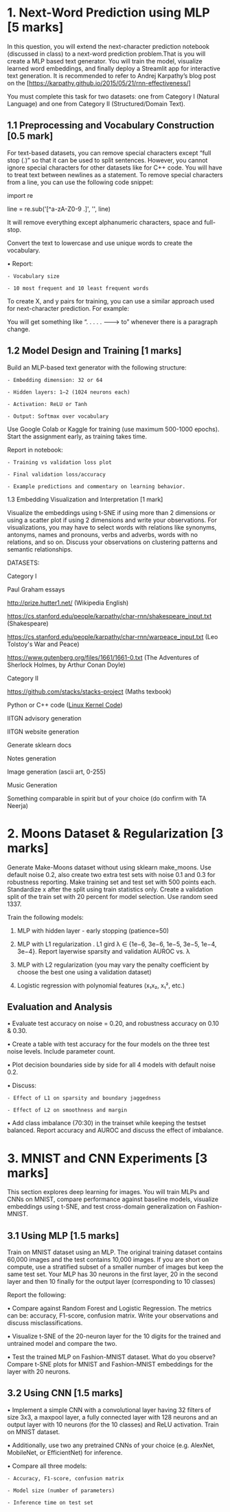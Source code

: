 # 1. Next-Word Prediction using MLP [5 marks]
In this question, you will extend the next-character prediction notebook (discussed in class) to a next-word prediction problem.That is you will create a MLP based text generator. You will train the model, visualize learned word embeddings, and finally deploy a Streamlit app for interactive text generation. It is recommended to refer to Andrej Karpathy’s blog post on the [https://karpathy.github.io/2015/05/21/rnn-effectiveness/]

You must complete this task for two datasets: one from Category I (Natural Language) and one from Category II (Structured/Domain Text).

## 1.1 Preprocessing and Vocabulary Construction [0.5 mark]
For text-based datasets, you can remove special characters except “full stop (.)” so that it can be used to split sentences. However, you cannot ignore special characters for other datasets like for C++ code. You will have to treat text between newlines as a statement. To remove special characters from a line, you can use the following code snippet:

import re

line = re.sub('[^a-zA-Z0-9 \.]', '', line)

It will remove everything except alphanumeric characters, space and full-stop.

Convert the text to lowercase and use unique words to create the vocabulary.

• Report:

	- Vocabulary size
	
	- 10 most frequent and 10 least frequent words
	
To create X, and y pairs for training, you can use a similar approach used for next-character prediction. For example:


You will get something like “. . . . . ---> to” whenever there is a paragraph change.

## 1.2 Model Design and Training [1 marks]
Build an MLP-based text generator with the following structure:

	- Embedding dimension: 32 or 64
	
	- Hidden layers: 1–2 (1024 neurons each)
	
	- Activation: ReLU or Tanh
	
	- Output: Softmax over vocabulary
	
Use Google Colab or Kaggle for training (use maximum 500-1000 epochs). Start the assignment early, as training takes time. 

 Report in notebook:
 
	- Training vs validation loss plot
	
	- Final validation loss/accuracy
	
	- Example predictions and commentary on learning behavior.
	
1.3 Embedding Visualization and Interpretation [1 mark]

Visualize the embeddings using t-SNE if using more than 2 dimensions or using a scatter plot if using 2 dimensions and write your observations. For visualizations, you may have to select words with relations like synonyms, antonyms, names and pronouns, verbs and adverbs, words with no relations, and so on. Discuss your observations on clustering patterns and semantic relationships.


DATASETS:

Category I

Paul Graham essays

http://prize.hutter1.net/ (Wikipedia English)

https://cs.stanford.edu/people/karpathy/char-rnn/shakespeare_input.txt (Shakespeare)

https://cs.stanford.edu/people/karpathy/char-rnn/warpeace_input.txt (Leo Tolstoy's War and Peace)

https://www.gutenberg.org/files/1661/1661-0.txt (The Adventures of Sherlock Holmes, by Arthur Conan Doyle)

Category II

https://github.com/stacks/stacks-project (Maths texbook)

Python or C++ code ([Linux Kernel Code](https://cs.stanford.edu/people/karpathy/char-rnn/linux_input.txt))

IITGN advisory generation

IITGN website generation

Generate sklearn docs 

Notes generation

Image generation (ascii art, 0-255)

Music Generation

Something comparable in spirit but of your choice (do confirm with TA Neerja)

# 2. Moons Dataset & Regularization [3 marks]

Generate Make-Moons dataset without using sklearn make_moons. Use default noise 0.2, also create two extra test sets with noise 0.1 and 0.3 for robustness reporting. Make training set and test set with 500 points each. Standardize x after the split using train statistics only. Create a validation split of the train set with 20 percent for model selection. Use random seed 1337.

Train the following models:

1. MLP with hidden layer - early stopping (patience=50)

2. MLP with L1 regularization . L1 gird λ ∈ {1e−6, 3e−6, 1e−5, 3e−5, 1e−4, 3e−4}. Report layerwise sparsity and validation AUROC vs.  λ

3. MLP with L2 regularization (you may vary the penalty coefficient by choose the best one using a validation dataset)

4. Logistic regression with polynomial features (x₁x₂, x₁², etc.)

 ## Evaluation and Analysis 
• Evaluate test accuracy on noise = 0.20, and robustness accuracy on 0.10 & 0.30.

• Create a table with test accuracy for the four models on the three test noise levels. Include parameter count.

• Plot decision boundaries side by side for all 4 models with default noise 0.2.

• Discuss:

	- Effect of L1 on sparsity and boundary jaggedness
	
	- Effect of L2 on smoothness and margin
	
• Add class imbalance (70:30) in the trainset while keeping the testset balanced. Report accuracy and AUROC and discuss the effect of imbalance.

# 3. MNIST and CNN Experiments [3 marks]

This section explores deep learning for images. You will train MLPs and CNNs on MNIST, compare performance against baseline models, visualize embeddings using t-SNE, and test cross-domain generalization on Fashion-MNIST.

## 3.1 Using MLP [1.5 marks]
Train on MNIST dataset using an MLP. The original training dataset contains 60,000 images and the test contains 10,000 images. If you are short on compute, use a stratified subset of a smaller number of images but keep the same test set. Your MLP has 30 neurons in the first layer, 20 in the second layer and then 10 finally for the output layer (corresponding to 10 classes)

Report the following:

• Compare against Random Forest and Logistic Regression. The metrics can be: accuracy, F1-score, confusion matrix. Write your observations and discuss misclassifications.

• Visualize t-SNE of the 20-neuron layer for the 10 digits for the trained and untrained model and compare the two.

• Test the trained MLP on Fashion-MNIST dataset. What do you observe? Compare t-SNE plots for MNIST and Fashion-MNIST embeddings for the layer with 20 neurons.

## 3.2 Using CNN [1.5 marks]

• Implement a simple CNN with a convolutional layer having 32 filters of size 3x3, a maxpool layer, a fully connected layer with 128 neurons and an output layer with 10 neurons (for the 10 classes) and ReLU activation. Train on MNIST dataset.

• Additionally, use two any pretrained CNNs of your choice (e.g. AlexNet, MobileNet, or EfficientNet) for inference.

• Compare all three models:

	- Accuracy, F1-score, confusion matrix
	
	- Model size (number of parameters)
	
	- Inference time on test set
	
